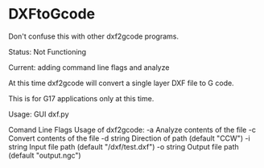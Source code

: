 # DXFtoGcode
Don't confuse this with other dxf2gcode programs.

Status: Not Functioning

Current: adding command line flags and analyze

At this time dxf2gcode will convert a single layer DXF file to G code.

This is for G17 applications only at this time.

Usage:
GUI dxf.py

Comand Line Flags
Usage of dxf2gcode:
  -a	Analyze contents of the file
  -c	Convert contents of the file
  -d string
    	Direction of path (default "CCW")
  -i string
    	Input file path (default "/dxf/test.dxf")
  -o string
    	Output file path (default "output.ngc")

